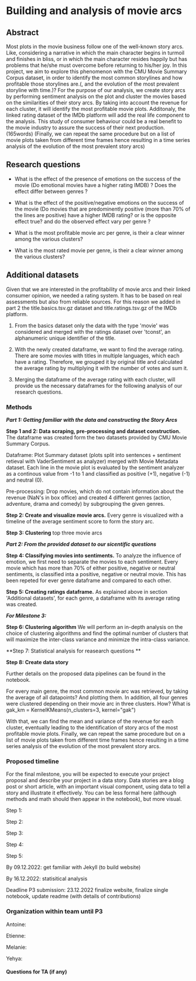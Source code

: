 # Building and analysis of movie arcs

## Abstract
Most plots in the movie business follow one of the well-known story arcs. Like, considering a narrative in which the main character begins in turmoil and finishes in bliss, or in which the main character resides happily but has problems that he/she must overcome before returning to his/her joy. In this project, we aim to explore this phenomenon with the CMU Movie Summary Corpus dataset, in order to identify the most common storylines and how profitable those storylines are.(, and the evolution of the most prevalent storyline with time.)?  For the purpose of our analysis, we create story arcs by performing sentiment analysis on the plot and  cluster the movies based on the similarities of their story arcs. By taking into account the revenue for each cluster, it will identify the most profitable movie plots. Additonaly, the linked rating dataset of the IMDb platform will add the real life component to the analysis. This study of consumer behaviour could be a real benefit to the movie industry to assure the success of their next production. (165words)
(Finally, we can repeat the same procedure but on a list of movie plots taken from different time frames hence resulting in a time series analysis of the evolution of the most prevalent story arcs)

## Research questions
- What is the effect of the presence of emotions on the success of the movie (Do emotional movies have a higher rating IMDB) ? Does the effect differ between genres ?

- What is the effect of the positive/negative emotions on the success of the movie (Do movies that are predominently positive (more than 70% of the lines are positive) have a higher IMDB rating? or is the opposite effect true? and do the observed effect vary per genre ?

- What is the most profitable movie arc per genre, is their a clear winner among the various clusters?

- What is the most rated movie per genre, is their a clear winner among the various clusters?


## Additional datasets
Given that we are interested in the profitability of movie arcs and their linked consumer opinion, we needed a rating system. It has to be based on real assessments but also from reliable sources. For this reason we added in part 2 the title.basics.tsv.gz dataset and title.ratings.tsv.gz of the IMDb platform. 

1. From the basics dataset only the data with the type 'movie' was considered and merged with the ratings dataset over 'tconst', an alphanumeric unique identifier of the title. 

2. With the newly created dataframe, we want to find the average rating. There are some movies with titles in multiple languages, which each have a rating. Therefore, we grouped it by original title and calculated the average rating by multiplying it with the number of votes and sum it.

3. Merging the dataframe of the average rating with each cluster, will provide us the necessary dataframes for the following analysis of our research questions.

### Methods

***Part 1: Getting familiar with the data and constructing the Story Arcs***

**Step 1 and 2: Data scraping, pre-processing and dataset construction.** The dataframe was created form the two datasets provided by CMU Movie Summary Corpus. 

Dataframe: Plot Summary dataset (plots split into sentences + sentiment retieval with VaderSentiment as analyzer) merged with Movie Metadata dataset. Each line in the movie plot is evaluated by the sentiment analyzer as a continous value from -1 to 1 and classified as positive (+1), negative (-1) and neutral (0).

Pre-processing: Drop movies, which do not contain information about the revenue (NaN's in box office) and created 4 different genres (action, adventure, drama and comedy) by subgrouping the given genres.

**Step 2: Create and visualize movie arcs.** Every genre is visualized with a timeline of the average sentiment score to form the story arc.

**Step 3: Clustering** top three movie arcs

***Part 2: From the provided dataset to our sicentific questions*** 

**Step 4: Classifying movies into sentiments.** To analyze the influence of emotion, we first need to separate the movies to each sentiment. Every movie which has more than 70% of either positive, negative or neutral sentiments, is classified inta a positive, negative or neutral movie. This has been repeted for ever genre dataframe and compared to each other.

**Step 5: Creating ratings dataframe.** As explained above in section 'Additional datasets', for each genre, a dataframe with its average rating was created. 


***For Milestone 3:***

**Step 6: Clustering algorithm** We will perform an in-depth analysis on the choice of clustering algorithms and find the optimal number of clusters that will maximize the inter-class variance and minimize the intra-class variance.

**Step 7: Statistical analysis for reasearch questions **

**Step 8: Create data story**


Further details on the proposed data pipelines can be found in the notebook.


For every main genre, the most common movie arc was retrieved, by taking the average of all datapoints? And plotting them. In addition, all four genres were clustered depending on their movie arc in three clusters. How? What is 
gak_km = KernelKMeans(n_clusters=3, kernel="gak")



With that, we can find the mean and variance of the revenue for each cluster, eventually leading to the identification of story arcs of the most profitable movie plots. Finally, we can repeat the same procedure but on a list of movie plots taken from different time frames hence resulting in a time series analysis of the evolution of the most prevalent story arcs.



### Proposed timeline
For the final milestone, you will be expected to execute your project proposal and describe your project in a data story. Data stories are a blog post or short article, with an important visual component, using data to tell a story and illustrate it effectively. You can be less formal here (although methods and math should then appear in the notebook), but more visual.


Step 1:

Step 2:

Step 3:

Step 4:

Step 5:

By 09.12.2022: get familiar with Jekyll (to build website)

By 16.12.2022: statisitical analysis

Deadline P3 submission: 23.12.2022 finalize website, finalize single notebook, update readme (with details of contributions)


### Organization within team until P3
Antoine: 

Etienne: 

Melanie:

Yehya:


#### Questions for TA (if any)
